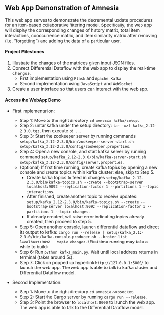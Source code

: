 ## Web App Demonstration of Amnesia

This web app serves to demonstrate the decremental update procedures for an item-based collaborative filtering model. Specifically, the web app will display the corresponding changes of history matrix, total item interactions, cooccurrence matrix, and item similarity matrix after removing (i.e. “forgetting”) and adding the data of a particular user.

#### Project Milestones

1. Illustrate the changes of the matrices given input JSON files.
2. Connect Differential Dataflow with the web app to display the real-time changes.
   - First implementation using `Flask` and `Apache Kafka`
   - Second implementation using `JavaScript` and `WebSocket`
3. Create a user interface so that users can interact with the web app.

#### Access the WebApp Demo

- First Implementation:
  - Step 1: Move to the right directory `cd amnesia-kafka/setup`.
  - Step 2: untar kafka under the setup directory: `tar -xzf kafka_2.12-2.3.0.tgz`, then execute `cd ..`.
  - Step 3: Start the zookeeper server by running commands `setup/kafka_2.12-2.3.0/bin/zookeeper-server-start.sh setup/kafka_2.12-2.3.0/config/zookeeper.properties`.
  - Step 4: Open a new console, and start kafka server by running command `setup/kafka_2.12-2.3.0/bin/kafka-server-start.sh setup/kafka_2.12-2.3.0/config/server.properties`.
  - (Optional) If first time running, create kafka topics by opening a new console and create topics within kafka cluster: else, skip to Step 5. 
    - Create kafka topics to feed in changes `setup/kafka_2.12-2.3.0/bin/kafka-topics.sh --create --bootstrap-server localhost:9092 --replication-factor 1 --partitions 1 --topic interactions`.
    - After finished, create another topic to receive updates: `setup/kafka_2.12-2.3.0/bin/kafka-topics.sh --create --bootstrap-server localhost:9092 --replication-factor 1 --partitions 1 --topic changes`.
    - If already created, will raise error indicating topics already created, then proceed to step 5.
  - Step 5: Open another console, launch differential dataflow and direct its output to kafka: `cargo run --release | setup/kafka_2.12-2.3.0/bin/kafka-console-producer.sh --broker-list localhost:9092 --topic changes`. (First time running may take a while to build)
  - Step 6: Run `python kafka_main.py`. Wait until local address returns in terminal (takes around 5s).
  - Step 7: Click on popped up hyperlink `http://127.0.0.1:5000/` to launch the web app. The web app is able to talk to kafka cluster and Differential Dataflow model.

- Second Implementation:
  - Step 1: Move to the right directory `cd amnesia-websocket`.
  - Step 2: Start the Cargo server by running `cargo run --release`.
  - Step 3: Point the browser to `localhost:8000` to launch the web app. The web app is able to talk to the Differential Dataflow model.
